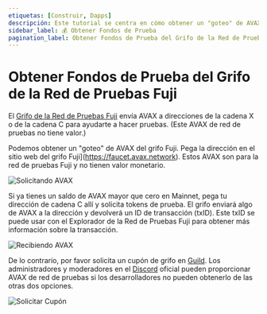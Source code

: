 ```yaml
---
etiquetas: [Construir, Dapps]
descripción: Este tutorial se centra en cómo obtener un "goteo" de AVAX del grifo de la red de pruebas Fuji.
sidebar_label: 💰 Obtener Fondos de Prueba
pagination_label: Obtener Fondos de Prueba del Grifo de la Red de Pruebas Fuji
---
```


# Obtener Fondos de Prueba del Grifo de la Red de Pruebas Fuji

El [Grifo de la Red de Pruebas Fuji](https://faucet.avax.network) envía AVAX a direcciones de la cadena X o de la cadena C
para ayudarte a hacer pruebas. (Este AVAX de red de pruebas no tiene valor.)

Podemos obtener un "goteo" de AVAX del grifo Fuji. Pega la dirección en el
sitio web del grifo Fuji](https://faucet.avax.network). Estos AVAX son para la red de pruebas Fuji
y no tienen valor monetario.

![Solicitando AVAX](/img/fuji-workflow/faucet1.png)

Si ya tienes un saldo de AVAX mayor que cero en Mainnet,
pega tu dirección de cadena C allí y solicita tokens de prueba.
El grifo enviará algo de AVAX a la dirección y devolverá un ID de transacción
(txID).
Este txID se puede usar con el Explorador de la Red de Pruebas Fuji para obtener más información sobre
la transacción.

![Recibiendo AVAX](/img/fuji-workflow/faucet2.png)

De lo contrario,
por favor solicita un cupón de grifo en
[Guild](https://guild.xyz/avalanche). Los administradores y moderadores en el [Discord](https://discord.com/invite/RwXY7P6) oficial
pueden proporcionar AVAX de red de pruebas si los desarrolladores no pueden obtenerlo de las otras dos opciones.

![Solicitar Cupón](/img/fuji-workflow/faucet3.png)